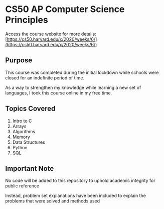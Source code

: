# CS50 AP Computer Science Principles
Access the course website for more details:
[https://cs50.harvard.edu/x/2020/weeks/6/](https://cs50.harvard.edu/x/2020/weeks/6/)

## Purpose
This course was completed during the initial lockdown while schools were closed for an indefinite period of time.

As a way to strengthen my knowledge while learning a new set of languages, I took this course online in my free time.


## Topics Covered
1. Intro to C
2. Arrays
3. Algorithms
4. Memory
5. Data Structures
6. Python
7. SQL


## Important Note
No code will be added to this repository to uphold academic integrity for public reference

Instead, problem set explanations have been included to explain the problems that were solved and methods used
